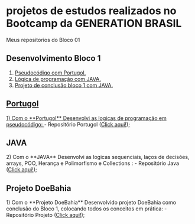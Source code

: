 # projetos de estudos realizados no Bootcamp da GENERATION BRASIL
 Meus repositorios do Bloco 01

## Desenvolvimento Bloco 1

1. <a href="#pcp">Pseudocódigo com Portugol.
2. <a href="#lcj">Lógica de programação com JAVA.
3. <a href="#dtb">Projeto de conclusão bloco 1 com JAVA.
  
  <h2 id="pcp">Portugol</h2>
  1) Com o **Portugol** Desenvolvi as logicas de programação em pseudocódigo:
  </a> - Repositório Portugol (<a href="">Click aqui!</a>);

  <h2 id="pcp">JAVA</h2>
  2) Com o **JAVA** Desenvolvi as logicas sequenciais, laços de decisões, arrays, POO, Herança e Polimorfismo e Collections :
  </a> - Repositório Java (<a href="">Click aqui!</a>);

  <h2 id="pcp">Projeto DoeBahia</h2>
  1) Com o **Projeto DoeBahia** Desenvolvido projeto DoeBahia como conclusão do Bloco 1, colocando todos os conceitos em prática:
  </a> - Repositório Projeto (<a href="">Click aqui!</a>);
  
  
